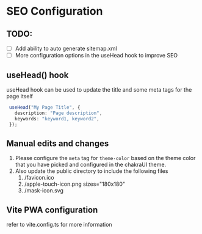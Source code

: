 

# SEO Configuration
## TODO:
- [ ] Add ability to auto generate sitemap.xml
- [ ] More configuration options in the useHead hook to improve SEO

## useHead() hook
useHead hook can be used to update the title and some meta tags for the page itself

```typescript
 useHead("My Page Title", {
   description: "Page description",
   keywords: "keyword1, keyword2",
 });
```
## Manual edits and changes
1. Please configure the `meta` tag for `theme-color` based on the theme color that you have picked and configured in the chakraUI theme.
2. Also update the public directory to include the following files
   1. /favicon.ico
   2. /apple-touch-icon.png sizes="180x180"
   3. /mask-icon.svg

## Vite PWA configuration
refer to vite.config.ts for more information
